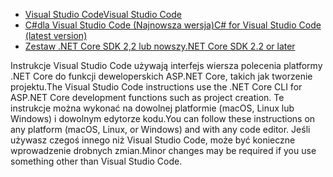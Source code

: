 * [<span data-ttu-id="cea78-101">Visual Studio Code</span><span class="sxs-lookup"><span data-stu-id="cea78-101">Visual Studio Code</span></span>](https://code.visualstudio.com/download)
* [<span data-ttu-id="cea78-102">C#dla Visual Studio Code (Najnowsza wersja)</span><span class="sxs-lookup"><span data-stu-id="cea78-102">C# for Visual Studio Code (latest version)</span></span>](https://marketplace.visualstudio.com/items?itemName=ms-dotnettools.csharp)
* [<span data-ttu-id="cea78-103">Zestaw .NET Core SDK 2,2 lub nowszy</span><span class="sxs-lookup"><span data-stu-id="cea78-103">.NET Core SDK 2.2 or later</span></span>](https://dotnet.microsoft.com/download/dotnet-core)

<span data-ttu-id="cea78-104">Instrukcje Visual Studio Code używają interfejs wiersza polecenia platformy .NET Core do funkcji deweloperskich ASP.NET Core, takich jak tworzenie projektu.</span><span class="sxs-lookup"><span data-stu-id="cea78-104">The Visual Studio Code instructions use the .NET Core CLI for ASP.NET Core development functions such as project creation.</span></span> <span data-ttu-id="cea78-105">Te instrukcje można wykonać na dowolnej platformie (macOS, Linux lub Windows) i dowolnym edytorze kodu.</span><span class="sxs-lookup"><span data-stu-id="cea78-105">You can follow these instructions on any platform (macOS, Linux, or Windows) and with any code editor.</span></span> <span data-ttu-id="cea78-106">Jeśli używasz czegoś innego niż Visual Studio Code, może być konieczne wprowadzenie drobnych zmian.</span><span class="sxs-lookup"><span data-stu-id="cea78-106">Minor changes may be required if you use something other than Visual Studio Code.</span></span>
